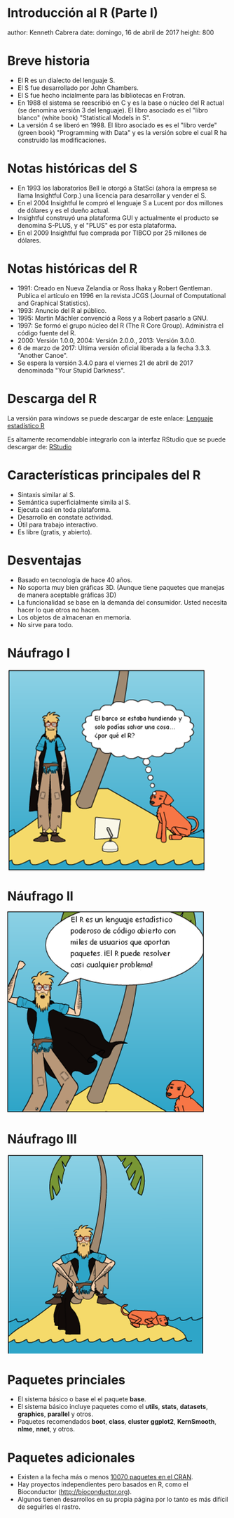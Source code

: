 Introducción al R (Parte I)
========================================================
author: Kenneth Cabrera
date: domingo, 16 de abril de 2017
height: 800


Breve historia
========================================================
- El R es un dialecto del lenguaje S.
- El S fue desarrollado por John Chambers.
- El S fue hecho incialmente para las bibliotecas en Frotran.
- En 1988 el sistema se reescribió en C
  y es la base o núcleo del R actual
  (se denomina versión 3 del lenguaje). El libro asociado
  es el "libro blanco" (white book) "Statistical Models in S".
- La versión 4 se liberó en 1998. El libro asociado es
  es el "libro verde" (green book) "Programming with Data" y
  es la versión sobre el cual R ha construido las modificaciones.

Notas históricas del S
========================================================
* En 1993 los laboratorios Bell le otorgó a StatSci (ahora
  la empresa se llama Insightful Corp.) una licencia para desarrollar
  y vender el S.
* En el 2004 Insightful le compró el lenguaje S a Lucent por
  dos millones de dólares y es el dueño actual.
* Insightful construyó una plataforma GUI y actualmente el producto
  se denomina S-PLUS, y el "PLUS" es por esta plataforma.
* En el 2009 Insightful fue comprada por TIBCO por 25 millones de dólares.

Notas históricas del R
========================================================
- 1991: Creado en Nueva Zelandia or Ross Ihaka y Robert Gentleman.
  Publica el artículo en 1996 en la revista JCGS (Journal of
  Computational and Graphical Statistics).
- 1993: Anuncio del R al público.
- 1995: Martin Mächler convenció a Ross y a Robert pasarlo a GNU.
- 1997: Se formó el grupo núcleo del R (The R Core Group).
  Administra el código fuente del R.
- 2000: Versión 1.0.0, 2004: Versión 2.0.0., 2013: Versión 3.0.0.
- 6 de marzo de 2017: Última versión oficial liberada a la fecha
  3.3.3. "Another Canoe". 
- Se espera la versión 3.4.0 para el viernes 21 de abril de 2017 
  denominada "Your Stupid Darkness".

Descarga del R
========================================================

La versión para windows se puede descargar de este
enlace: [Lenguaje estadístico R](http://cran.r-project.org/bin/windows/base/)

Es altamente recomendable integrarlo con la interfaz
RStudio que se puede descargar de:
[RStudio](http://www.rstudio.com/products/rstudio/download/)

Características principales del R
========================================================
- Sintaxis similar al S.
- Semántica superficialmente simila al S.
- Ejecuta casi en toda plataforma.
- Desarrollo en constate actividad.
- Útil para trabajo interactivo.
- Es libre (gratis, y abierto).

Desventajas
========================================================
- Basado en tecnología de hace 40 años.
- No soporta muy bien gráficas 3D. (Aunque tiene paquetes que
  manejas de manera aceptable gráficas 3D)
- La funcionalidad se base en la demanda del consumidor.
  Usted necesita hacer lo que otros no hacen.
- Los objetos de almacenan en memoria.
- No sirve para todo.


Náufrago I
========================================================
![alt text](caricaturaM1_.png)

Náufrago II
========================================================
![alt text](caricaturaM2_.png)

Náufrago III
========================================================
![alt text](caricaturaM3_.png)

Paquetes princiales
========================================================

- El sistema básico o base el el paquete **base**.
- El sistema básico incluye paquetes como el **utils**,
  **stats**, **datasets**, **graphics**, **parallel** y otros.
- Paquetes recomendados  **boot**, **class**, **cluster**
  **ggplot2**, **KernSmooth**, **nlme**, **nnet**, y otros.

Paquetes adicionales
========================================================
* Existen a la fecha más o menos
  [10070 paquetes en el CRAN](https://cran.r-project.org/web/packages/index.html).
* Hay proyectos independientes pero basados en R, como el Bioconductor 
  (http://bioconductor.org).
* Algunos tienen desarrollos en su propia página por lo
  tanto es más difícil de seguirles el rastro.



